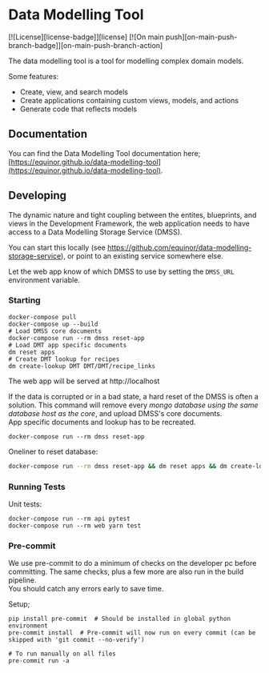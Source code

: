 # Data Modelling Tool
[![License][license-badge]][license]
[![On main push][on-main-push-branch-badge]][on-main-push-branch-action]

The data modelling tool is a tool for modelling complex domain models.

Some features:

* Create, view, and search models
* Create applications containing custom views, models, and actions
* Generate code that reflects models

## Documentation

You can find the Data Modelling Tool documentation here; [https://equinor.github.io/data-modelling-tool](https://equinor.github.io/data-modelling-tool).

## Developing
 
The dynamic nature and tight coupling between the entites, blueprints, and views in the Development Framework,
the web application needs to have access to a Data Modelling Storage Service (DMSS).

You can start this locally (see https://github.com/equinor/data-modelling-storage-service), or point to an existing service somewhere else.

Let the web app know of which DMSS to use by setting the `DMSS_URL` environment variable.

### Starting

```shell
docker-compose pull
docker-compose up --build
# Load DMSS core documents
docker-compose run --rm dmss reset-app
# Load DMT app specific documents
dm reset apps
# Create DMT lookup for recipes
dm create-lookup DMT DMT/DMT/recipe_links
```

The web app will be served at http://localhost


If the data is corrupted or in a bad state, a hard reset of the DMSS is often a solution.
This command will remove every _mongo database using the same database host as the core_, and upload DMSS's core documents.  
App specific documents and lookup has to be recreated.

```shell
docker-compose run --rm dmss reset-app
```

Oneliner to reset database:
```bash
docker-compose run --rm dmss reset-app && dm reset apps && dm create-lookup DMT DMT/DMT/recipe_links
```

### Running Tests

Unit tests:

`docker-compose run --rm api pytest`  
`docker-compose run --rm web yarn test`

### Pre-commit

We use pre-commit to do a minimum of checks on the developer pc before committing. The same checks, plus a few more are
also run in the build pipeline.  
You should catch any errors early to save time.

Setup;

```shell
pip install pre-commit  # Should be installed in global python environment
pre-commit install  # Pre-commit will now run on every commit (can be skipped with 'git commit --no-verify')

# To run manually on all files
pre-commit run -a 
```
